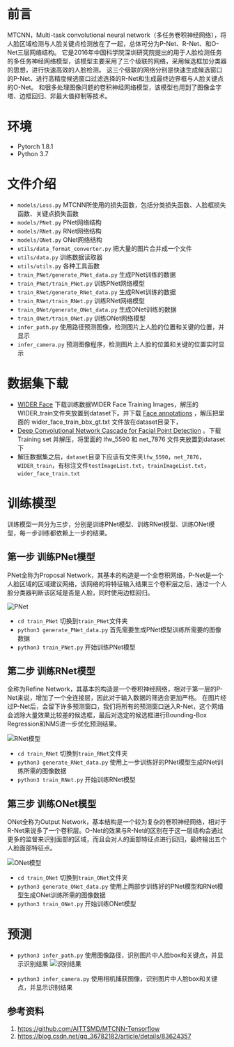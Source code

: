 # 前言

MTCNN，Multi-task convolutional neural network（多任务卷积神经网络），将人脸区域检测与人脸关键点检测放在了一起，总体可分为P-Net、R-Net、和O-Net三层网络结构。
它是2016年中国科学院深圳研究院提出的用于人脸检测任务的多任务神经网络模型，该模型主要采用了三个级联的网络，采用候选框加分类器的思想，进行快速高效的人脸检测。
这三个级联的网络分别是快速生成候选窗口的P-Net、进行高精度候选窗口过滤选择的R-Net和生成最终边界框与人脸关键点的O-Net。
和很多处理图像问题的卷积神经网络模型，该模型也用到了图像金字塔、边框回归、非最大值抑制等技术。


# 环境
 - Pytorch 1.8.1
 - Python 3.7

# 文件介绍
 - `models/Loss.py` MTCNN所使用的损失函数，包括分类损失函数、人脸框损失函数、关键点损失函数
 - `models/PNet.py` PNet网络结构
 - `models/RNet.py` RNet网络结构
 - `models/ONet.py` ONet网络结构
 - `utils/data_format_converter.py` 把大量的图片合并成一个文件
 - `utils/data.py` 训练数据读取器
 - `utils/utils.py` 各种工具函数
 - `train_PNet/generate_PNet_data.py` 生成PNet训练的数据
 - `train_PNet/train_PNet.py` 训练PNet网络模型
 - `train_RNet/generate_RNet_data.py` 生成RNet训练的数据
 - `train_RNet/train_RNet.py` 训练RNet网络模型
 - `train_ONet/generate_ONet_data.py` 生成ONet训练的数据
 - `train_ONet/train_ONet.py` 训练ONet网络模型
 - `infer_path.py` 使用路径预测图像，检测图片上人脸的位置和关键的位置，并显示
 - `infer_camera.py` 预测图像程序，检测图片上人脸的位置和关键的位置实时显示


# 数据集下载
 - [WIDER Face](http://mmlab.ie.cuhk.edu.hk/projects/WIDERFace/) 下载训练数据WIDER Face Training Images，解压的WIDER_train文件夹放置到dataset下。并下载 [Face annotations](http://mmlab.ie.cuhk.edu.hk/projects/WIDERFace/support/bbx_annotation/wider_face_split.zip) ，解压把里面的 wider_face_train_bbx_gt.txt 文件放在dataset目录下，
 - [Deep Convolutional Network Cascade for Facial Point Detection](http://mmlab.ie.cuhk.edu.hk/archive/CNN_FacePoint.htm) 。下载 Training set 并解压，将里面的 lfw_5590 和 net_7876 文件夹放置到dataset下
 - 解压数据集之后，`dataset`目录下应该有文件夹`lfw_5590`，`net_7876`，`WIDER_train`，有标注文件`testImageList.txt`，`trainImageList.txt`，`wider_face_train.txt`


# 训练模型

训练模型一共分为三步，分别是训练PNet模型、训练RNet模型、训练ONet模型，每一步训练都依赖上一步的结果。

## 第一步 训练PNet模型
PNet全称为Proposal Network，其基本的构造是一个全卷积网络，P-Net是一个人脸区域的区域建议网络，该网络的将特征输入结果三个卷积层之后，通过一个人脸分类器判断该区域是否是人脸，同时使用边框回归。

![PNet](https://img-blog.csdnimg.cn/2021031622070120.png?x-oss-process=image/watermark,type_ZmFuZ3poZW5naGVpdGk,shadow_10,text_aHR0cHM6Ly9ibG9nLmNzZG4ubmV0L3FxXzMzMjAwOTY3,size_16,color_FFFFFF,t_70)
 - `cd train_PNet` 切换到`train_PNet`文件夹
 - `python3 generate_PNet_data.py` 首先需要生成PNet模型训练所需要的图像数据
 - `python3 train_PNet.py` 开始训练PNet模型

## 第二步 训练RNet模型
全称为Refine Network，其基本的构造是一个卷积神经网络，相对于第一层的P-Net来说，增加了一个全连接层，因此对于输入数据的筛选会更加严格。
在图片经过P-Net后，会留下许多预测窗口，我们将所有的预测窗口送入R-Net，这个网络会滤除大量效果比较差的候选框，最后对选定的候选框进行Bounding-Box Regression和NMS进一步优化预测结果。

![RNet模型](https://img-blog.csdnimg.cn/20210316221211297.png?x-oss-process=image/watermark,type_ZmFuZ3poZW5naGVpdGk,shadow_10,text_aHR0cHM6Ly9ibG9nLmNzZG4ubmV0L3FxXzMzMjAwOTY3,size_16,color_FFFFFF,t_70)
 - `cd train_RNet` 切换到`train_RNet`文件夹
 - `python3 generate_RNet_data.py` 使用上一步训练好的PNet模型生成RNet训练所需的图像数据
 - `python3 train_RNet.py` 开始训练RNet模型


## 第三步 训练ONet模型
ONet全称为Output Network，基本结构是一个较为复杂的卷积神经网络，相对于R-Net来说多了一个卷积层。O-Net的效果与R-Net的区别在于这一层结构会通过更多的监督来识别面部的区域，而且会对人的面部特征点进行回归，最终输出五个人脸面部特征点。

![ONet模型](https://img-blog.csdnimg.cn/20210316221433363.png)
 - `cd train_ONet` 切换到`train_ONet`文件夹
 - `python3 generate_ONet_data.py` 使用上两部步训练好的PNet模型和RNet模型生成ONet训练所需的图像数据
 - `python3 train_ONet.py` 开始训练ONet模型

# 预测

 - `python3 infer_path.py` 使用图像路径，识别图片中人脸box和关键点，并显示识别结果
![识别结果](https://img-blog.csdnimg.cn/2021040721044636.jpg)


 - `python3 infer_camera.py` 使用相机捕获图像，识别图片中人脸box和关键点，并显示识别结果


## 参考资料

1. https://github.com/AITTSMD/MTCNN-Tensorflow
2. https://blog.csdn.net/qq_36782182/article/details/83624357
